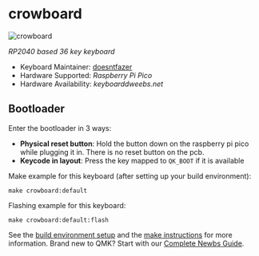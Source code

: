 # crowboard

![crowboard](https://i.imgur.com/Rg7IYPwh.jpg)

*RP2040 based 36 key keyboard*

* Keyboard Maintainer: [doesntfazer](https://github.com/doesntfazer)
* Hardware Supported: *Raspberry Pi Pico*
* Hardware Availability: *keyboarddweebs.net*

## Bootloader

Enter the bootloader in 3 ways:

* **Physical reset button**: Hold the button down on the raspberry pi pico while plugging it in. There is no reset button on the pcb.
* **Keycode in layout**: Press the key mapped to `QK_BOOT` if it is available

Make example for this keyboard (after setting up your build environment):

    make crowboard:default

Flashing example for this keyboard:

    make crowboard:default:flash

See the [build environment setup](https://docs.qmk.fm/#/getting_started_build_tools) and the [make instructions](https://docs.qmk.fm/#/getting_started_make_guide) for more information. Brand new to QMK? Start with our [Complete Newbs Guide](https://docs.qmk.fm/#/newbs).


